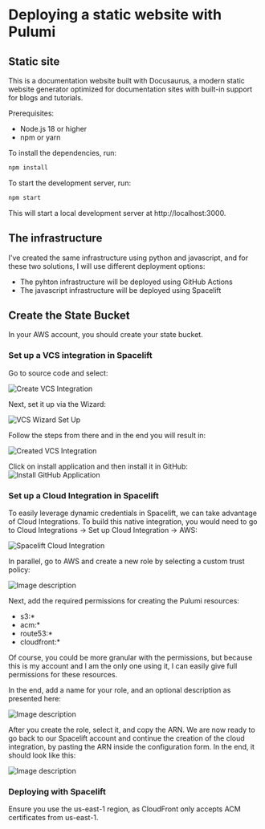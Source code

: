 # Deploying a static website with Pulumi

## Static site

This is a documentation website built with Docusaurus, a modern static website generator optimized for documentation sites with built-in support for blogs and tutorials.

Prerequisites:
- Node.js 18 or higher
- npm or yarn

To install the dependencies, run:

```bash
npm install
```
To start the development server, run:

```bash
npm start
```

This will start a local development server at http://localhost:3000.


## The infrastructure
I've created the same infrastructure using python and javascript, and for these two solutions, I will use different deployment options:
- The pyhton infrastructure will be deployed using GitHub Actions
- The javascript infrastructure will be deployed using Spacelift




## Create the State Bucket
In your AWS account, you should create your state bucket.



### Set up a VCS integration in Spacelift
Go to source code and select:


![Create VCS Integration](https://dev-to-uploads.s3.amazonaws.com/uploads/articles/jescnb7s2byaxcf2i49t.png)


Next, set it up via the Wizard:

![VCS Wizard Set Up](https://dev-to-uploads.s3.amazonaws.com/uploads/articles/qhm92syb712tyndnzloo.png)

Follow the steps from there and in the end you will result in:

![Created VCS Integration](https://dev-to-uploads.s3.amazonaws.com/uploads/articles/fwgzdiunzyp9754ombyo.png)

Click on install application and then install it in GitHub:
![Install GitHub Application](https://dev-to-uploads.s3.amazonaws.com/uploads/articles/t93lmcrqvvv1w010vu8r.png)


### Set up a Cloud Integration in Spacelift

To easily leverage dynamic credentials in Spacelift, we can take advantage of Cloud Integrations. To build this native integration, you would need to go to Cloud Integrations -> Set up Cloud Integration -> AWS:


![Spacelift Cloud Integration](https://dev-to-uploads.s3.amazonaws.com/uploads/articles/svoo9y51r9ftjarvzyr3.png)

In parallel, go to AWS and create a new role by selecting a custom trust policy:


![Image description](https://dev-to-uploads.s3.amazonaws.com/uploads/articles/5hamqqilqd16xlze3d54.png)

Next, add the required permissions for creating the Pulumi resources:
- s3:*
- acm:*
- route53:*
- cloudfront:*

Of course, you could be more granular with the permissions, but because this is my account and I am the only one using it, I can easily give full permissions for these resources.

In the end, add a name for your role, and an optional description as presented here:

![Image description](https://dev-to-uploads.s3.amazonaws.com/uploads/articles/zuvwmawndx069agqzgca.png)

After you create the role, select it, and copy the ARN. We are now ready to go back to our Spacelift account and continue the creation of the cloud integration, by pasting the ARN inside the configuration form. In the end, it should look like this:

![Image description](https://dev-to-uploads.s3.amazonaws.com/uploads/articles/d9pztd143clbcie7zhbp.png)



### Deploying with Spacelift






Ensure you use the us-east-1 region, as CloudFront only accepts ACM certificates from us-east-1.